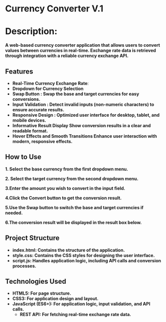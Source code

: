 # **Currency Converter V.1** 
# **Description:**
 **A web-based currency converter application that allows users to convert values between currencies in real-time. Exchange rate data is retrieved through integration with a reliable currency exchange API.**

## **Features**
- **Real-Time Currency Exchange Rate**:
- **Dropdown for Currency Selection**
- **Swap Button :
 Swap the base and target currencies for easy conversions.**
- **Input Validation :
Detect invalid inputs (non-numeric characters) to ensure accurate results.**
- **Responsive Design :
Optimized user interface for desktop, tablet, and mobile devices.**
- **Informative Result Display
Show conversion results in a clear and readable format.**
- **Hover Effects and Smooth Transitions
Enhance user interaction with modern, responsive effects.**

## **How to Use**
**1. Select the base currency from the first dropdown menu.**

**2. Select the target currency from the second dropdown menu.**

**3.Enter the amount you wish to convert in the input field.**

**4.Click the Convert button to get the conversion result.**

**5.Use the Swap button to switch the base and target currencies if needed.**

**6.The conversion result will be displayed in the result box below.**

## **Project Structure**
- **index.html: Contains the structure of the application.**
- **style.css: Contains the CSS styles for designing the user interface.**
- **script.js: Handles application logic, including API calls and conversion processes.**
  
## **Technologies Used**
- **HTML5: For page structure.**
- **CSS3: For application design and layout.**
- **JavaScript (ES6+): For application logic, input validation, and API calls.**
  - **REST API: For fetching real-time exchange rate data.**
